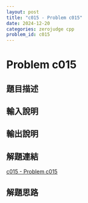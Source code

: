 ```yaml
---
layout: post
title: "c015 - Problem c015"
date: 2024-12-20
categories: zerojudge cpp
problem_id: c015
---
```


# Problem c015

## 題目描述



## 輸入說明



## 輸出說明



## 解題連結

[c015 - Problem c015](https://zerojudge.tw/ShowProblem?problemid=c015)

## 解題思路


